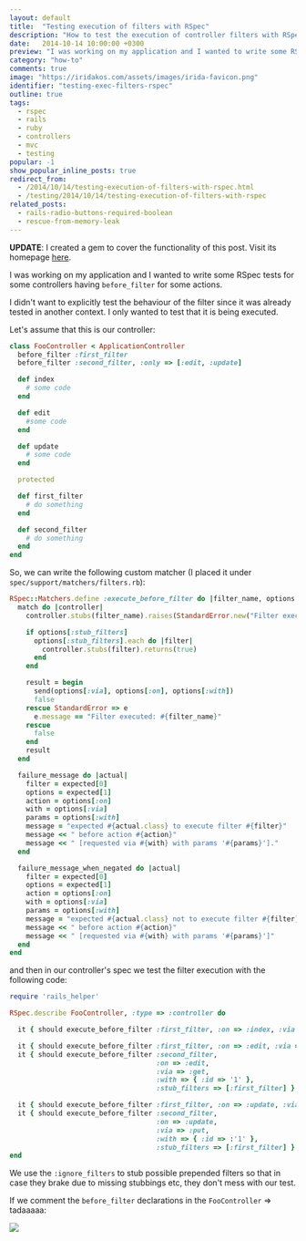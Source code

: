 ```yaml
---
layout: default
title:  "Testing execution of filters with RSpec"
description: "How to test the execution of controller filters with RSpec."
date:   2014-10-14 10:00:00 +0300
preview: "I was working on my application and I wanted to write some RSpec tests for some controllers having `before_filter` for some actions...."
category: "how-to"
comments: true
image: "https://iridakos.com/assets/images/irida-favicon.png"
identifier: "testing-exec-filters-rspec"
outline: true
tags:
  - rspec
  - rails
  - ruby
  - controllers
  - mvc
  - testing
popular: -1
show_popular_inline_posts: true
redirect_from:
  - /2014/10/14/testing-execution-of-filters-with-rspec.html
  - /testing/2014/10/14/testing-execution-of-filters-with-rspec
related_posts:
  - rails-radio-buttons-required-boolean
  - rescue-from-memory-leak
---
```


**UPDATE**: I created a gem to cover the functionality of this post. Visit its homepage [here](https://github.com/iridakos/rspec-matchers-controller_filters).

I was working on my application and I wanted to write some RSpec tests for some controllers having `before_filter` for some actions.

I didn't want to explicitly test the behaviour of the filter since it was already tested in another context. I only wanted to test that it is being executed.

Let's assume that this is our controller:

``` ruby
class FooController < ApplicationController
  before_filter :first_filter
  before_filter :second_filter, :only => [:edit, :update]

  def index
    # some code
  end

  def edit
    #some code
  end

  def update
    # some code
  end

  protected

  def first_filter
    # do something
  end

  def second_filter
    # do something
  end
end
```

So, we can write the following custom matcher (I placed it under `spec/support/matchers/filters.rb`):

``` ruby
RSpec::Matchers.define :execute_before_filter do |filter_name, options|
  match do |controller|
    controller.stubs(filter_name).raises(StandardError.new("Filter executed: #{filter_name}"))

    if options[:stub_filters]
      options[:stub_filters].each do |filter|
        controller.stubs(filter).returns(true)
      end
    end

    result = begin
      send(options[:via], options[:on], options[:with])
      false
    rescue StandardError => e
      e.message == "Filter executed: #{filter_name}"
    rescue
      false
    end
    result
  end

  failure_message do |actual|
    filter = expected[0]
    options = expected[1]
    action = options[:on]
    with = options[:via]
    params = options[:with]
    message = "expected #{actual.class} to execute filter #{filter}"
    message << " before action #{action}"
    message << " [requested via #{with} with params '#{params}']."
  end

  failure_message_when_negated do |actual|
    filter = expected[0]
    options = expected[1]
    action = options[:on]
    with = options[:via]
    params = options[:with]
    message = "expected #{actual.class} not to execute filter #{filter}"
    message << " before action #{action}"
    message << " [requested via #{with} with params '#{params}']"
  end
end
```

and then in our controller's spec we test the filter execution with the following code:

``` ruby
require 'rails_helper'

RSpec.describe FooController, :type => :controller do

  it { should execute_before_filter :first_filter, :on => :index, :via => :get }

  it { should execute_before_filter :first_filter, :on => :edit, :via => :get, :with => { :id => '1' } }
  it { should execute_before_filter :second_filter,
                                    :on => :edit,
                                    :via => :get,
                                    :with => { :id => '1' },
                                    :stub_filters => [:first_filter] }

  it { should execute_before_filter :first_filter, :on => :update, :via => :put, :with => { :id => '1' } }
  it { should execute_before_filter :second_filter,
                                    :on => :update,
                                    :via => :put,
                                    :with => { :id => :'1' },
                                    :stub_filters => [:first_filter] }
end
```

We use the `:ignore_filters` to stub possible prepended filters so that in case they brake due to missing stubbings etc, they don't mess with our test.

If we comment the `before_filter` declarations in the `FooController` => tadaaaaa:

![](https://1.bp.blogspot.com/-bQn2QNa2khs/VE_hB6TVtpI/AAAAAAAAA7Y/vnRKVmXyXJ0/s1600/irida.png)

